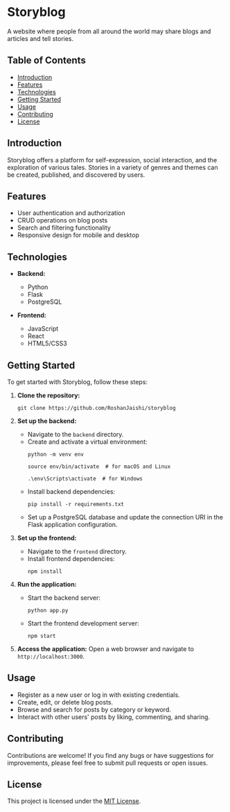 # Storyblog

A website where people from all around the world may share blogs and articles and tell stories.


## Table of Contents

- [Introduction](#introduction)
- [Features](#features)
- [Technologies](#technologies)
- [Getting Started](#getting-started)
- [Usage](#usage)
- [Contributing](#contributing)
- [License](#license)

## Introduction

Storyblog offers a platform for self-expression, social interaction, and the exploration of various tales. Stories in a variety of genres and themes can be created, published, and discovered by users.

## Features

- User authentication and authorization
- CRUD operations on blog posts
- Search and filtering functionality
- Responsive design for mobile and desktop

## Technologies

- **Backend:**
  - Python
  - Flask
  - PostgreSQL

- **Frontend:**
  - JavaScript
  - React
  - HTML5/CSS3

## Getting Started

To get started with Storyblog, follow these steps:

1. **Clone the repository:**
   ```
   git clone https://github.com/RoshanJaishi/storyblog
   ```

2. **Set up the backend:**
   - Navigate to the `backend` directory.
   - Create and activate a virtual environment:
     ```
     python -m venv env
     ```
     ```
     source env/bin/activate  # for macOS and Linux
     ```
     ```
     .\env\Scripts\activate  # for Windows
     ```
   - Install backend dependencies:
     ```
     pip install -r requirements.txt
     ```
   - Set up a PostgreSQL database and update the connection URI in the Flask application configuration.

3. **Set up the frontend:**
   - Navigate to the `frontend` directory.
   - Install frontend dependencies:
     ```
     npm install
     ```

4. **Run the application:**
   - Start the backend server:
     ```
     python app.py
     ```
   - Start the frontend development server:
     ```
     npm start
     ```

5. **Access the application:**
   Open a web browser and navigate to `http://localhost:3000`.

## Usage

- Register as a new user or log in with existing credentials.
- Create, edit, or delete blog posts.
- Browse and search for posts by category or keyword.
- Interact with other users' posts by liking, commenting, and sharing.

## Contributing

Contributions are welcome! If you find any bugs or have suggestions for improvements, please feel free to submit pull requests or open issues.

## License

This project is licensed under the [MIT License](LICENSE).
```
